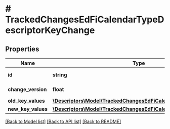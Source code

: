 # # TrackedChangesEdFiCalendarTypeDescriptorKeyChange

## Properties

Name | Type | Description | Notes
------------ | ------------- | ------------- | -------------
**id** | **string** | Resource identifier | [optional]
**change_version** | **float** | Change version | [optional]
**old_key_values** | [**\Descriptors\Model\TrackedChangesEdFiCalendarTypeDescriptorKey**](TrackedChangesEdFiCalendarTypeDescriptorKey.md) |  | [optional]
**new_key_values** | [**\Descriptors\Model\TrackedChangesEdFiCalendarTypeDescriptorKey**](TrackedChangesEdFiCalendarTypeDescriptorKey.md) |  | [optional]

[[Back to Model list]](../../README.md#models) [[Back to API list]](../../README.md#endpoints) [[Back to README]](../../README.md)
